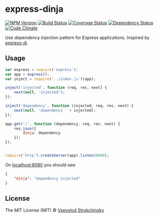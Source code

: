 # express-dinja

[![NPM Version](https://badge.fury.io/js/express-dinja.png)](https://npmjs.org/package/express-dinja) [![Build Status](https://travis-ci.org/floatdrop/express-dinja.png?branch=master)](https://travis-ci.org/floatdrop/express-dinja) [![Coverage Status](https://coveralls.io/repos/floatdrop/express-dinja/badge.png?branch=master)](https://coveralls.io/r/floatdrop/express-dinja) [![Dependency Status](https://gemnasium.com/floatdrop/express-dinja.png)](https://gemnasium.com/floatdrop/express-dinja) [![Code Climate](https://codeclimate.com/github/floatdrop/express-dinja.png)](https://codeclimate.com/github/floatdrop/express-dinja)

Use dependency injection pattern for Express applications. Inspired by [express-di](https://github.com/floatdrop/express-di).

## Usage

```js
var express = require('express');
var app = express();
var inject = require('../index.js')(app);

inject('injected', function (req, res, next) {
    next(null, 'injected');
});

inject('dependency', function (injected, req, res, next) {
    next(null, 'dependency ' + injected);
});

app.get('/', function (dependency, req, res, next) {
    res.json({
        dinja: dependency
    });
});


require('http').createServer(app).listen(8080);
```

On [localhost:8080](http://localhost:8080) you should see:

```json
{
    "dinja": "dependency injected"
}
```

## License

The MIT License (MIT) © [Vsevolod Strukchinsky](floatdrop@gmail.com)
